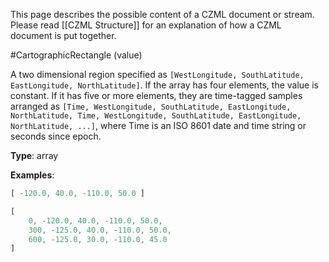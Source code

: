 This page describes the possible content of a CZML document or stream.  Please read [[CZML Structure]] for an explanation of how a CZML document is put together.

#CartographicRectangle (value)

A two dimensional region specified as `[WestLongitude, SouthLatitude, EastLongitude, NorthLatitude]`.  If the array has four elements, the value is constant.  If it has five or more elements, they are time-tagged samples arranged as `[Time, WestLongitude, SouthLatitude, EastLongitude, NorthLatitude, Time, WestLongitude, SouthLatitude, EastLongitude, NorthLatitude, ...]`, where Time is an ISO 8601 date and time string or seconds since epoch.

**Type**: array

**Examples**:

```javascript
[ -120.0, 40.0, -110.0, 50.0 ]
```

```javascript
[
    0, -120.0, 40.0, -110.0, 50.0,
    300, -125.0, 40.0, -110.0, 50.0,
    600, -125.0, 30.0, -110.0, 45.0
]
```

